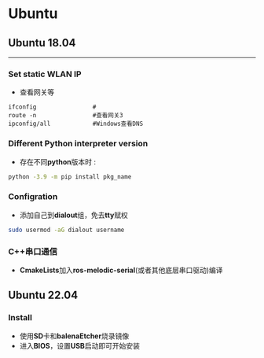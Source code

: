 # Ubuntu

## Ubuntu 18.04

***

### Set static WLAN IP

* 查看网关等

```shell
ifconfig                #
route -n                #查看网关3
ipconfig/all            #Windows查看DNS
```

### Different Python interpreter version

* 存在不同**python**版本时 :

```sh
python -3.9 -m pip install pkg_name
```

### Configration

* 添加自己到**dialout**组，免去**tty**赋权

```sh
sudo usermod -aG dialout username
```

### C++串口通信

* **CmakeLists**加入**ros-melodic-serial**(或者其他底层串口驱动)编译

## Ubuntu 22.04

### Install

* 使用**SD**卡和**balenaEtcher**烧录镜像
* 进入**BIOS**，设置**USB**启动即可开始安装
